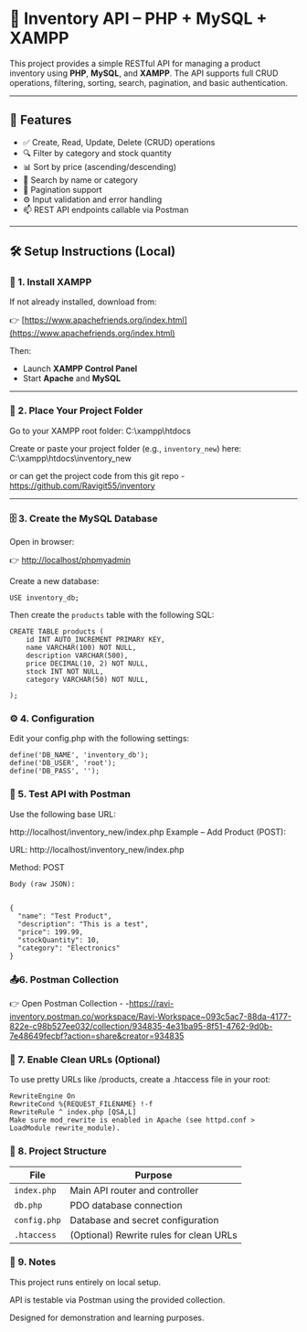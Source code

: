 # 🧾 Inventory API – PHP + MySQL + XAMPP

This project provides a simple RESTful API for managing a product inventory using **PHP**, **MySQL**, and **XAMPP**. The API supports full CRUD operations, filtering, sorting, search, pagination, and basic authentication.

---

## 🚀 Features

- ✅ Create, Read, Update, Delete (CRUD) operations
- 🔍 Filter by category and stock quantity
- 📊 Sort by price (ascending/descending)
- 🔎 Search by name or category
- 📄 Pagination support
- ⚙️ Input validation and error handling
- 📫 REST API endpoints callable via Postman

---

## 🛠 Setup Instructions (Local)

### 🔧 1. Install XAMPP

If not already installed, download from:

👉 [https://www.apachefriends.org/index.html](https://www.apachefriends.org/index.html)

Then:

- Launch **XAMPP Control Panel**
- Start **Apache** and **MySQL**

---

### 📁 2. Place Your Project Folder

Go to your XAMPP root folder:
C:\xampp\htdocs



Create or paste your project folder (e.g., `inventory_new`) here:
C:\xampp\htdocs\inventory_new

or can get the project code from this git repo - https://github.com/Ravigit55/inventory

---

### 🗄 3. Create the MySQL Database

Open in browser:

👉 [http://localhost/phpmyadmin](http://localhost/phpmyadmin)

Create a new database:
```CREATE DATABASE inventory_db;
USE inventory_db;
```
Then create the `products` table with the following SQL:

```
CREATE TABLE products (
    id INT AUTO_INCREMENT PRIMARY KEY,
    name VARCHAR(100) NOT NULL,
    description VARCHAR(500),
    price DECIMAL(10, 2) NOT NULL,
    stock INT NOT NULL,
    category VARCHAR(50) NOT NULL,
    
);
```
### ⚙️ 4. Configuration
Edit your config.php with the following settings:

```define('DB_HOST', 'localhost');
define('DB_NAME', 'inventory_db');
define('DB_USER', 'root');
define('DB_PASS', '');
```

### 🧪 5. Test API with Postman
Use the following base URL:


http://localhost/inventory_new/index.php
Example – Add Product (POST):

URL: http://localhost/inventory_new/index.php

Method: POST
```
Body (raw JSON):


{
  "name": "Test Product",
  "description": "This is a test",
  "price": 199.99,
  "stockQuantity": 10,
  "category": "Electronics"
}

```
### 📤6. Postman Collection
👉 Open Postman Collection - -https://ravi-inventory.postman.co/workspace/Ravi-Workspace~093c5ac7-88da-4177-822e-c98b527ee032/collection/934835-4e31ba95-8f51-4762-9d0b-7e48649fecbf?action=share&creator=934835

### 🧩 7. Enable Clean URLs (Optional)
To use pretty URLs like /products, create a .htaccess file in your root:

```
RewriteEngine On
RewriteCond %{REQUEST_FILENAME} !-f
RewriteRule ^ index.php [QSA,L]
Make sure mod_rewrite is enabled in Apache (see httpd.conf > LoadModule rewrite_module).
```

### 📂 8. Project Structure
| File         | Purpose                                 |
| ------------ | --------------------------------------- |
| `index.php`  | Main API router and controller          |
| `db.php`     | PDO database connection                 |
| `config.php` | Database and secret configuration       |
| `.htaccess`  | (Optional) Rewrite rules for clean URLs |



### 📌 9. Notes
This project runs entirely on local setup.

API is testable via Postman using the provided collection.

Designed for demonstration and learning purposes.


